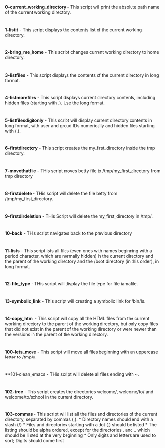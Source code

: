 **0-current_working_directory** - This script will print the absolute path name of the current working directory.
#
**1-listit** - This script displays  the contents list of the current working directory.
#
**2-bring_me_home** - This script changes current working directory to home directory.
#
**3-listfiles** - This script displays the contents of the current directory in long format.
#
**4-listmorefiles** - This script displays current directory contents, including hidden files (starting with .). Use the long format.
#
**5-listfilesdigitonly** - This script will display current directory contents in long format, with user and groud IDs numerically and hidden files starting with (.).
#
**6-firstdirectory** - This script creates the my_first_directory inside the tmp directory.
#
**7-movethatfile** - THis script moves betty file to /tmp/my_first_directory from tmp directory.
#
**8-firstdelete** - THis script will delete the file betty from /tmp/my_first_directory.
#
**9-firstdirdeletion** - THis Script will delete the my_first_directory in /tmp/.
#
**10-back** - THis script navigates back to the previous directory.
#
**11-lists** - This script ists all files (even ones with names beginning with a period character, which are normally hidden) in the current directory and the parent of the working directory and the /boot directory (in this order), in long format.
#
**12-file_type** - THis script will display the file type for file iamafile.
#
**13-symbolic_link** - This script will creating a symbolic link for /bin/ls.
#
**14-copy_html** - This script will copy all the HTML files from the current working directory to the parent of the working directory, but only copy files that did not exist in the parent of the working directory or were newer than the versions in the parent of the working directory.
#
#
**100-lets_move** - This script will move all files beginning with an uppercase letter to /tmp/u.
#
**101-clean_emacs - THis script will delete all files ending with ~.
#
**102-tree** - This script creates the directories welcome/, welcome/to/ and welcome/to/school in the current directory.
#
**103-commas** - This script will list all the files and directories of the current directory, separated by commas (,). 
	* Directory names should end with a slash (/)
	* Files and directories starting with a dot (.) should be listed
	* The listing should be alpha ordered, except for the directories . and .. which should be li	       sted at the very beginning
	* Only digits and letters are used to sort; Digits should come first


